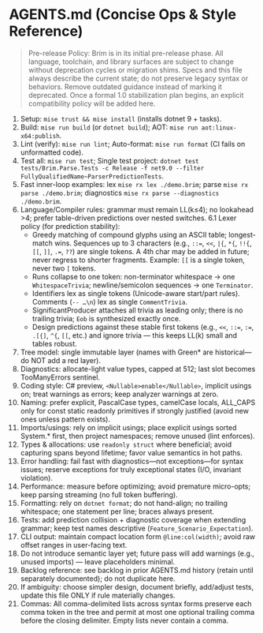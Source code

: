 # AGENTS.md (Concise Ops & Style Reference)

> Pre-release Policy: Brim is in its initial pre-release phase. All language, toolchain, and library surfaces are subject to change without deprecation cycles or migration shims. Specs and this file always describe the current state; do not preserve legacy syntax or behaviors. Remove outdated guidance instead of marking it deprecated. Once a formal 1.0 stabilization plan begins, an explicit compatibility policy will be added here.

1. Setup: `mise trust && mise install` (installs dotnet 9 + tasks).
2. Build: `mise run build` (or `dotnet build`); AOT: `mise run aot:linux-x64:publish`.
3. Lint (verify): `mise run lint`; Auto-format: `mise run format` (CI fails on unformatted code).
4. Test all: `mise run test`; Single test project: `dotnet test tests/Brim.Parse.Tests -c Release -f net9.0 --filter FullyQualifiedName~ParserPredictionTests`.
5. Fast inner-loop examples: lex `mise rx lex ./demo.brim`; parse `mise rx parse ./demo.brim`; diagnostics `mise rx parse --diagnostics ./demo.brim`.
6. Language/Compiler rules: grammar must remain LL(k≤4); no lookahead >4; prefer table-driven predictions over nested switches.
6.1 Lexer policy (for prediction stability):
    - Greedy matching of compound glyphs using an ASCII table; longest-match wins. Sequences up to 3 characters (e.g., `::=`, `<<`, `|{`, `*{`, `!!{`, `[[`, `]]`, `.=`, `??`) are single tokens. A 4th char may be added in future; never regress to shorter fragments. Example: `[[` is a single token, never two `[` tokens.
    - Runs collapse to one token: non-terminator whitespace → one `WhitespaceTrivia`; newline/semicolon sequences → one `Terminator`.
    - Identifiers lex as single tokens (Unicode-aware start/part rules). Comments (`-- …\n`) lex as single `CommentTrivia`.
    - SignificantProducer attaches all trivia as leading only; there is no trailing trivia; `Eob` is synthesized exactly once.
    - Design predictions against these stable first tokens (e.g., `<<`, `::=`, `:=`, `.[{]`, `^{`, `[[`, etc.) and ignore trivia — this keeps LL(k) small and tables robust.
7. Tree model: single immutable layer (names with Green* are historical—do NOT add a red layer).
8. Diagnostics: allocate-light value types, capped at 512; last slot becomes TooManyErrors sentinel.
9. Coding style: C# preview, `<Nullable>enable</Nullable>`, implicit usings on; treat warnings as errors; keep analyzer warnings at zero.
10. Naming: prefer explicit, PascalCase types, camelCase locals, ALL_CAPS only for const static readonly primitives if strongly justified (avoid new ones unless pattern exists).
11. Imports/usings: rely on implicit usings; place explicit usings sorted System.* first, then project namespaces; remove unused (lint enforces).
12. Types & allocations: use `readonly struct` where beneficial; avoid capturing spans beyond lifetime; favor value semantics in hot paths.
13. Error handling: fail fast with diagnostics—not exceptions—for syntax issues; reserve exceptions for truly exceptional states (I/O, invariant violation).
14. Performance: measure before optimizing; avoid premature micro-opts; keep parsing streaming (no full token buffering).
15. Formatting: rely on `dotnet format`; do not hand-align; no trailing whitespace; one statement per line; braces always present.
16. Tests: add prediction collision + diagnostic coverage when extending grammar; keep test names descriptive (`Feature_Scenario_Expectation`).
17. CLI output: maintain compact location form `@line:col(width)`; avoid raw offset ranges in user-facing text.
18. Do not introduce semantic layer yet; future pass will add warnings (e.g., unused imports) — leave placeholders minimal.
19. Backlog reference: see backlog in prior AGENTS.md history (retain until separately documented); do not duplicate here.
20. If ambiguity: choose simpler design, document briefly, add/adjust tests, update this file ONLY if rule materially changes.
21. Commas: All comma-delimited lists across syntax forms preserve each comma token in the tree and permit at most one optional trailing comma before the closing delimiter. Empty lists never contain a comma.
